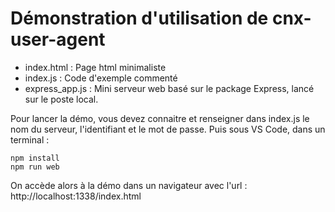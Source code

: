 # Démonstration d'utilisation de cnx-user-agent

- index.html : Page html minimaliste
- index.js : Code d'exemple commenté
- express_app.js : Mini serveur web basé sur le package Express, lancé sur le poste local.

Pour lancer la démo, vous devez connaitre et renseigner dans index.js le nom du serveur, l'identifiant et le mot de passe.
Puis sous VS Code, dans un terminal : 
```
npm install
npm run web
```

On accède alors à la démo dans un navigateur avec l'url : http://localhost:1338/index.html
